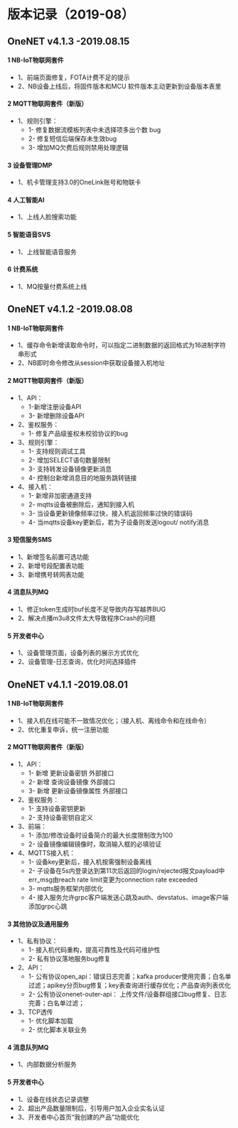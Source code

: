# 版本记录（2019-08）

## OneNET v4.1.3 -2019.08.15

#### 1 NB-IoT物联网套件

- 1、前端页面修复，FOTA计费不足的提示
- 2、NB设备上线后，将固件版本和MCU 软件版本主动更新到设备版本表里

#### 2 MQTT物联网套件（新版）

- 1、规则引擎：
  - 1- 修复数据流模板列表中未选择项多出个数 bug
  - 2- 修复短信后端保存未生效bug
  - 3- 增加MQ欠费后规则禁用处理逻辑

#### 3 设备管理DMP	

- 1、机卡管理支持3.0的OneLink账号和物联卡

#### 4 人工智能AI

- 1、上线人脸搜索功能

#### 5 智能语音SVS

- 1、上线智能语音服务

#### 6 计费系统

- 1、MQ按量付费系统上线

## OneNET v4.1.2 -2019.08.08

#### 1 NB-IoT物联网套件

- 1、缓存命令新增读取命令时，可以指定二进制数据的返回格式为16进制字符串形式
- 2、NB即时命令修改从session中获取设备接入机地址

#### 2 MQTT物联网套件（新版）

- 1、API：
  - 1-新增注册设备API
  - 3- 新增删除设备API
- 2、鉴权服务：
  - 1- 修复产品级鉴权未校验协议的bug
- 3、规则引擎：
  - 1- 支持规则调试工具
  - 2- 增加SELECT语句数量限制
  - 3- 支持转发设备镜像更新消息
  - 4- 控制台新增消息目的地服务跳转链接
- 4、接入机：
  - 1- 新增非加密通道支持
  - 2- mqtts设备被删除后，通知到接入机
  - 3- 当设备更新镜像频率过快，接入机返回频率过快的错误码
  - 4- 当mqtts设备key更新后，若为子设备则发送logout/ notify消息

#### 3 短信服务SMS	

- 1、新增签名前置可选功能
- 2、新增号段配置表功能
- 3、新增携号转网表功能

#### 4 消息队列MQ

- 1、修正token生成时buf长度不足导致内存写越界BUG
- 2、解决点播m3u8文件太大导致程序Crash的问题

#### 5 开发者中心

- 1、设备管理页面，设备列表的展示方式优化
- 2、设备管理-日志查询，优化时间选择插件

## OneNET v4.1.1 -2019.08.01

#### 1 NB-IoT物联网套件

- 1、接入机在线可能不一致情况优化；（接入机、离线命令和在线命令）
- 2、优化重复申诉，统一注册功能

#### 2 MQTT物联网套件（新版）

- 1、API：
  - 1- 新增 更新设备密钥 外部接口
  - 2- 新增 查询设备镜像 外部接口
  - 3- 新增 更新设备镜像属性 外部接口
- 2、鉴权服务：
  - 1- 支持设备密钥更新
  - 2- 支持设备密钥自定义
- 3、前端：
  - 1- 添加/修改设备时设备简介的最大长度限制改为100
  - 2- 设备镜像编辑镜像时，取消输入框的必填验证
- 4、MQTTS接入机：
  - 1- 设备key更新后，接入机按需强制设备离线
  - 2- 子设备在5s内登录达到第11次后返回的login/rejected报文payload中err_msg由reach rate limit变更为connection rate exceeded
  - 3- mqtts服务框架内部优化
  - 4- 接入服务允许grpc客户端发送心跳及auth、devstatus、image客户端添加grpc心跳

#### 3 其他协议及通用服务	

- 1、私有协议：
  - 1- 接入机代码重构，提高可靠性及代码可维护性
  - 2- 私有协议落地服务bug修复
- 2、API：
  - 1- 公有协议open_api：错误日志完善；kafka producer使用完善；白名单过滤；apikey分页bug修复；key表查询进行缓存优化；产品查询列表优化
  - 2- 公有协议onenet-outer-api： 上传文件/设备群组接口bug修复、日志完善；白名单过滤；
- 3、TCP透传
  - 1- 优化脚本加载
  - 2- 优化脚本关联业务

#### 4 消息队列MQ

- 1、内部数据分析服务

#### 5 开发者中心

- 1、设备在线状态记录调整
- 2、超出产品数量限制后，引导用户加入企业实名认证
- 3、开发者中心首页“我创建的产品”功能优化
